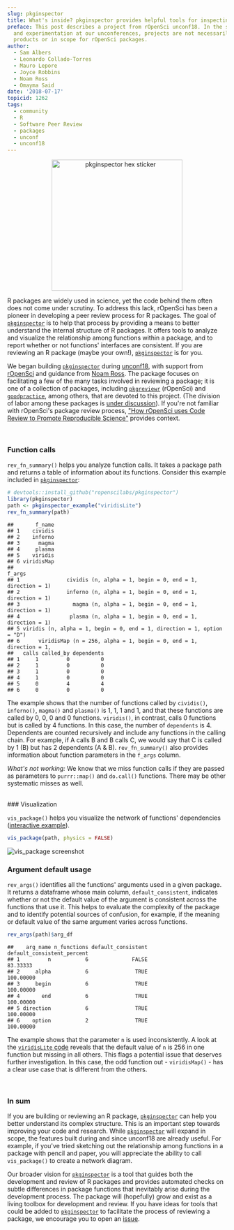 ```yaml
---
slug: pkginspector
title: What's inside? pkginspector provides helpful tools for inspecting package contents
preface: This post describes a project from rOpenSci unconf18. In the spirit of exploration
  and experimentation at our unconferences, projects are not necessarily finished
  products or in scope for rOpenSci packages.
author:
  - Sam Albers
  - Leonardo Collado-Torres
  - Mauro Lepore
  - Joyce Robbins
  - Noam Ross
  - Omayma Said
date: '2018-07-17'
topicid: 1262
tags:
  - community
  - R
  - Software Peer Review
  - packages
  - unconf
  - unconf18
---
```


<p><center>
<img src="img/blog-images/2018-07-17-pkginspector/pkginspector_hex_sticker.png" alt="pkginspector hex sticker" style="width: 300px;" />
</center>

R packages are widely used in science, yet the code behind them often does not come under scrutiny. To address this lack, rOpenSci has been a pioneer in developing a peer review process for R packages. The goal of [`pkginspector`](https://github.com/ropenscilabs/pkginspector/) is to help that process by providing a means to better understand the internal structure of R packages. It offers tools to analyze and visualize the relationship among functions within a package, and to report whether or not functions' interfaces are consistent. If you are reviewing an R package (maybe your own!), [`pkginspector`](https://github.com/ropenscilabs/pkginspector/) is for you.

We began building [`pkginspector`](https://github.com/ropenscilabs/pkginspector/) during [unconf18](https://unconf18.ropensci.org/), with support from [rOpenSci](/) and guidance from [Noam Ross](https://github.com/noamross). The package focuses on facilitating a few of the many tasks involved in reviewing a package; it is one of a collection of packages, including [`pkgreviewr`](https://github.com/ropenscilabs/pkgreviewr) (rOpenSci) and [`goodpractice`](https://github.com/MangoTheCat/goodpractice), among others, that are devoted to this project. (The division of labor among these packages is [under discussion](https://github.com/ropenscilabs/pkginspector/issues/18)). If you're not familiar with rOpenSci's package review process, ["How rOpenSci uses Code Review to Promote Reproducible Science"](/blog/2017/09/01/nf-softwarereview/) provides context. 

<br>

### Function calls

`rev_fn_summary()` helps you analyze function calls. It takes a package path and returns a table of information about its functions. Consider this example included in [`pkginspector`](https://github.com/ropenscilabs/pkginspector/):


```r
# devtools::install_github("ropenscilabs/pkginspector")
library(pkginspector)
path <- pkginspector_example("viridisLite")
rev_fn_summary(path)
```

```
##       f_name
## 1    cividis
## 2    inferno
## 3      magma
## 4     plasma
## 5    viridis
## 6 viridisMap
##                                                                     f_args
## 1               cividis (n, alpha = 1, begin = 0, end = 1, direction = 1) 
## 2               inferno (n, alpha = 1, begin = 0, end = 1, direction = 1) 
## 3                 magma (n, alpha = 1, begin = 0, end = 1, direction = 1) 
## 4                plasma (n, alpha = 1, begin = 0, end = 1, direction = 1) 
## 5 viridis (n, alpha = 1, begin = 0, end = 1, direction = 1, option = "D") 
## 6      viridisMap (n = 256, alpha = 1, begin = 0, end = 1, direction = 1, 
##   calls called_by dependents
## 1     1         0          0
## 2     1         0          0
## 3     1         0          0
## 4     1         0          0
## 5     0         4          4
## 6     0         0          0
```



The example shows that the number of functions called by `cividis()`, `inferno()`, `magma()` and `plasma()` is 1, 1, 1 and 1, and that these functions are called by 0, 0, 0 and 0 functions. `viridis()`, in contrast, calls 0 functions but is called by 4 functions. In this case, the number of `dependents` is 4. Dependents are counted recursively and include any functions in the calling chain. For example, if A calls B and B calls C, we would say that C is called by 1 (B) but has 2 dependents (A & B). `rev_fn_summary()` also provides information about function parameters in the `f_args` column.

*What's not working:* We know that we miss function calls if they are passed as parameters to `purrr::map()` and `do.call()` functions. There may be other systematic misses as well.

<br>
### Visualization

`vis_package()` helps you visualize the network of functions' dependencies ([interactive example](https://rpubs.com/jtr13/vis_package)).


```r
vis_package(path, physics = FALSE)
```

![vis_package screenshot](img/blog-images/2018-07-17-pkginspector/viridisLite.png)
  
  

### Argument default usage

`rev_args()` identifies all the functions' arguments used in a given package. It returns a dataframe whose main column, `default_consistent`, indicates whether or not the default value of the argument is consistent across the functions that use it. This helps to evaluate the complexity of the package and to identify potential sources of confusion, for example, if the meaning or default value of the same argument varies across functions.


```r
rev_args(path)$arg_df
```

```
##    arg_name n_functions default_consistent default_consistent_percent
## 1         n           6              FALSE                   83.33333
## 2     alpha           6               TRUE                  100.00000
## 3     begin           6               TRUE                  100.00000
## 4       end           6               TRUE                  100.00000
## 5 direction           6               TRUE                  100.00000
## 6    option           2               TRUE                  100.00000
```

The example shows that the parameter `n` is used inconsistently. A look at the [`viridisLite` code](https://github.com/sjmgarnier/viridisLite/blob/master/R/viridis.R) reveals that the default value of `n` is 256 in one function but missing in all others. This flags a potential issue that deserves further investigation. In this case, the odd function out - `viridisMap()` - has a clear use case that is different from the others.  
  
  
<br>     

### In sum

If you are building or reviewing an R package, [`pkginspector`](https://github.com/ropenscilabs/pkginspector/) can help you better understand its complex structure. This is an important step towards improving your code and research. While [`pkginspector`](https://github.com/ropenscilabs/pkginspector/) will expand in scope, the features built during and since unconf18 are already useful. For example, if you've tried sketching out the relationship among functions in a package with pencil and paper, you will appreciate the ability to call `vis_package()` to create a network diagram.

Our broader vision for [`pkginspector`](https://github.com/ropenscilabs/pkginspector/) is a tool that guides both the development and review of R packages and provides automated checks on subtle differences in package functions that inevitably arise during the development process. The package will (hopefully) grow and exist as a living toolbox for development and review. If you have ideas for tools that could be added to [`pkginspector`](https://github.com/ropenscilabs/pkginspector/) to facilitate the process of reviewing a package, we encourage you to open an [issue](https://github.com/ropenscilabs/pkginspector/issues). 
